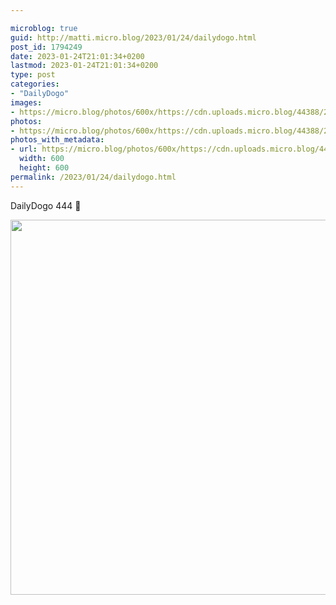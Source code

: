```yaml
---

microblog: true
guid: http://matti.micro.blog/2023/01/24/dailydogo.html
post_id: 1794249
date: 2023-01-24T21:01:34+0200
lastmod: 2023-01-24T21:01:34+0200
type: post
categories:
- "DailyDogo"
images:
- https://micro.blog/photos/600x/https://cdn.uploads.micro.blog/44388/2023/ba6034bb2e.jpg
photos:
- https://micro.blog/photos/600x/https://cdn.uploads.micro.blog/44388/2023/ba6034bb2e.jpg
photos_with_metadata:
- url: https://micro.blog/photos/600x/https://cdn.uploads.micro.blog/44388/2023/ba6034bb2e.jpg
  width: 600
  height: 600
permalink: /2023/01/24/dailydogo.html
---
```

DailyDogo 444 🐶

<img src="/media/uploads/2023/ba6034bb2e.jpg" width="600" height="600" alt="" />
